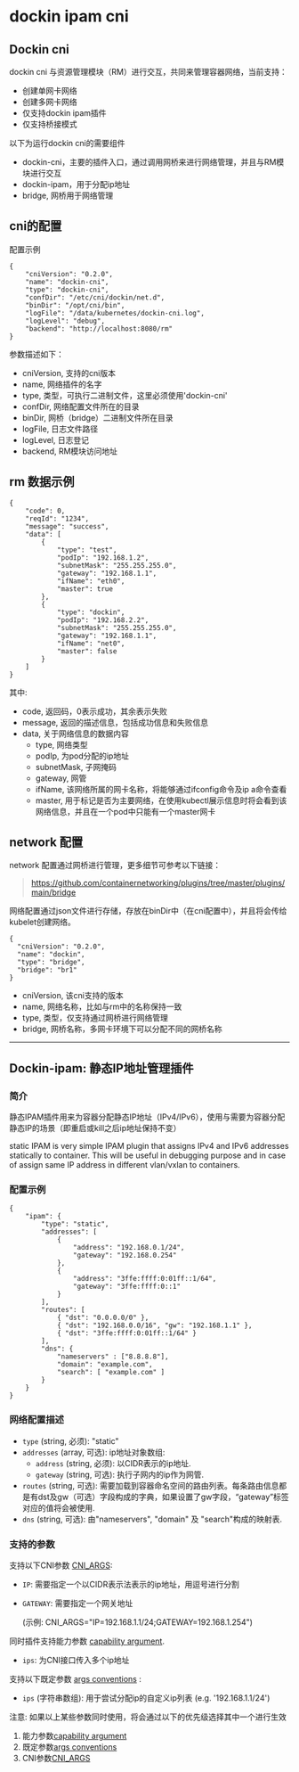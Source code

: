 # **dockin ipam cni**


## **Dockin cni**
dockin cni 与资源管理模块（RM）进行交互，共同来管理容器网络，当前支持：
- 创建单网卡网络
- 创建多网卡网络
- 仅支持dockin ipam插件
- 仅支持桥接模式

以下为运行dockin cni的需要组件
- dockin-cni，主要的插件入口，通过调用网桥来进行网络管理，并且与RM模块进行交互
- dockin-ipam，用于分配ip地址
- bridge, 网桥用于网络管理

cni的配置
--
配置示例
```
{
    "cniVersion": "0.2.0",
    "name": "dockin-cni",
    "type": "dockin-cni",
    "confDir": "/etc/cni/dockin/net.d",
    "binDir": "/opt/cni/bin",
    "logFile": "/data/kubernetes/dockin-cni.log",
    "logLevel": "debug",
    "backend": "http://localhost:8080/rm"
}
```
参数描述如下：
- cniVersion, 支持的cni版本
- name, 网络插件的名字
- type, 类型，可执行二进制文件，这里必须使用'dockin-cni'
- confDir, 网络配置文件所在的目录
- binDir, 网桥（bridge）二进制文件所在目录
- logFile, 日志文件路径
- logLevel, 日志登记
- backend, RM模块访问地址

rm 数据示例
---
```
{
    "code": 0,
    "reqId": "1234",
    "message": "success",
    "data": [
        {
            "type": "test",
            "podIp": "192.168.1.2",
            "subnetMask": "255.255.255.0",
            "gateway": "192.168.1.1",
            "ifName": "eth0",
            "master": true
        },
        {
            "type": "dockin",
            "podIp": "192.168.2.2",
            "subnetMask": "255.255.255.0",
            "gateway": "192.168.1.1",
            "ifName": "net0",
            "master": false
        }
    ]
}
```
其中:
- code, 返回码，0表示成功，其余表示失败
- message, 返回的描述信息，包括成功信息和失败信息
- data, 关于网络信息的数据内容
    - type, 网络类型 
    - podIp, 为pod分配的ip地址
    - subnetMask, 子网掩码
    - gateway, 网管
    - ifName, 该网络所属的网卡名称，将能够通过ifconfig命令及ip a命令查看
    - master, 用于标记是否为主要网络，在使用kubectl展示信息时将会看到该网络信息，并且在一个pod中只能有一个master网卡

network 配置
---
network 配置通过网桥进行管理，更多细节可参考以下链接：
>https://github.com/containernetworking/plugins/tree/master/plugins/main/bridge

网络配置通过json文件进行存储，存放在binDir中（在cni配置中），并且将会传给kubelet创建网络。

```
{
  "cniVersion": "0.2.0",
  "name": "dockin",
  "type": "bridge",
  "bridge": "br1"
}
``` 

- cniVersion, 该cni支持的版本
- name, 网络名称，比如与rm中的名称保持一致
- type, 类型，仅支持通过网桥进行网络管理
- bridge, 网桥名称，多网卡环境下可以分配不同的网桥名称

---
## **Dockin-ipam**: 静态IP地址管理插件

### 简介

静态IPAM插件用来为容器分配静态IP地址（IPv4/IPv6），使用与需要为容器分配静态IP的场景（即重启或kill之后ip地址保持不变）

static IPAM is very simple IPAM plugin that assigns IPv4 and IPv6 addresses statically to container. This will be useful in debugging purpose and in case of assign same IP address in different vlan/vxlan to containers.


### 配置示例

```
{
	"ipam": {
		"type": "static",
		"addresses": [
			{
				"address": "192.168.0.1/24",
				"gateway": "192.168.0.254"
			},
			{
				"address": "3ffe:ffff:0:01ff::1/64",
				"gateway": "3ffe:ffff:0::1"
			}
		],
		"routes": [
			{ "dst": "0.0.0.0/0" },
			{ "dst": "192.168.0.0/16", "gw": "192.168.1.1" },
			{ "dst": "3ffe:ffff:0:01ff::1/64" }
		],
		"dns": {
			"nameservers" : ["8.8.8.8"],
			"domain": "example.com",
			"search": [ "example.com" ]
		}
	}
}
```

### 网络配置描述

* `type` (string, 必须): "static"
* `addresses` (array, 可选): ip地址对象数组:
	* `address` (string, 必须): 以CIDR表示的ip地址.
	* `gateway` (string, 可选): 执行子网内的ip作为网管.
* `routes` (string, 可选): 需要加载到容器命名空间的路由列表。每条路由信息都是有dst及gw（可选）字段构成的字典，如果设置了gw字段，“gateway”标签对应的值将会被使用.
* `dns` (string, 可选): 由"nameservers", "domain" 及 "search"构成的映射表.

### 支持的参数

支持以下CNI参数 [CNI_ARGS](https://github.com/containernetworking/cni/blob/master/SPEC.md#parameters):

* `IP`: 需要指定一个以CIDR表示法表示的ip地址，用逗号进行分割
* `GATEWAY`: 需要指定一个网关地址

    (示例: CNI_ARGS="IP=192.168.1.1/24;GATEWAY=192.168.1.254")

同时插件支持能力参数 [capability argument](https://github.com/containernetworking/cni/blob/master/CONVENTIONS.md).

* `ips`: 为CNI接口传入多个ip地址

支持以下既定参数 [args conventions](https://github.com/containernetworking/cni/blob/master/CONVENTIONS.md#args-in-network-config) :

* `ips` (字符串数组): 用于尝试分配ip的自定义ip列表 (e.g. '192.168.1.1/24')

注意: 如果以上某些参数同时使用，将会通过以下的优先级选择其中一个进行生效

1. 能力参数[capability argument](https://github.com/containernetworking/cni/blob/master/CONVENTIONS.md)
1. 既定参数[args conventions](https://github.com/containernetworking/cni/blob/master/CONVENTIONS.md#args-in-network-config)
1. CNI参数[CNI_ARGS](https://github.com/containernetworking/cni/blob/master/SPEC.md#parameters)
